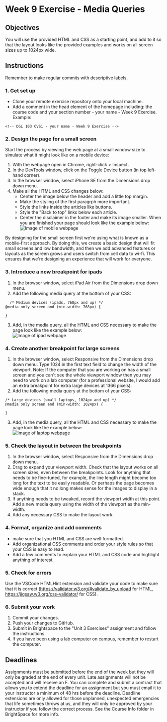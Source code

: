 # Week 9 Exercise - Media Queries

## Objectives
You will use the provided HTML and CSS as a starting point, and add to it so that the layout looks like the provided examples and works on all screen sizes up to 1024px wide.

## Instructions
Remember to make regular commits with descriptive labels.
### 1. Get set up
* Clone your remote exercise repository onto your local machine.
* Add a comment in the head element of the homepage including: the course code and your section number - your name - Week 9 Exercise. Example:
```
<!-- DGL 103 CVS1 - your name - Week 9 Exercise -->
```
### 2. Design the page for a small screen
Start the process by viewing the web page at a small window size to simulate what it might look like on a mobile device: 
  1. With the webpage open in Chrome, right-click > Inspect. 
  2. In the DevTools window, click on the Toggle Device button (in top left-hand corner).
  3. In the browser window, select iPhone SE from the Dimensions drop down menu.
  4. Make all the HTML and CSS changes below:
      - Center the image below the header and add a little top margin.
      - Make the styling of the first paragrph more important.
      - Style the links inside the articles like buttons.
      - Style the "Back to top" links below each article.
      - Center the disclaimer in the footer and make its image smaller.
  When you are finished your page should look like the example below:<br>
  ![Image of mobile webpage](images/mobile.png)

By designing for the small screen first we're using what is known as a mobile-first approach. By doing this, we create a basic design that will fit small screens and low bandwidth, and then we add advanced features or layouts as the screen grows and users switch from cell data to wi-fi. This ensures that we're designing an experience that will work for everyone. 

### 3. Introduce a new breakpoint for ipads
  1. In the browser window, select iPad Air from the Dimensions drop down menu.
  2. Add the following media query at the bottom of your CSS:
```
  /* Medium devices (ipads, 768px and up) */
@media only screen and (min-width: 768px) {

}
```
  3. Add, in the media query, all the HTML and CSS necessary to make the page look like the example below:<br>
  ![Image of ipad webpage](images/ipad.png)

### 4. Create another breakpoint for large screens
  1. In the browser window, select Responsive from the Dimensions drop down menu. Type 1024 in the first text field to change the width of the viewport.
  Note: If the computer that you are working on has a small screen and you can't see the whole viewport window then you may need to work on a lab computer (for a professional website, I would add an extra breakpoint for extra large devices at 1366 pixels).
  2. Add the following media query at the bottom of your CSS:
```
/* Large devices (small laptops, 1024px and up) */
@media only screen and (min-width: 1024px) {

}
```
  3. Add, in the media query, all the HTML and CSS necessary to make the page look like the example below:<br>
  ![Image of laptop webpage](images/laptop.png)

### 5. Check the layout in between the breakpoints
  1. In the browser window, select Responsive from the Dimensions drop down menu.
  2. Drag to expand your viewport width. Check that the layout works on all screen sizes, even between the breakpoints. Look for anything that needs to be fine-tuned, for example, the line length might become too long for the text to be easily readable. Or perhaps the page becomes wide enough that it no long makes sense for the images to display in a stack.
  3. If anything needs to be tweaked, record the viewport width at this point. Add a new media query using the width of the viewport as the min-width.
  4. Add any necessary CSS to make the layout work.


### 4. Format, organize and add comments 
* make sure that you HTML and CSS are well formatted.
* Add organizational CSS comments and order your style rules so that your CSS is easy to read.
* Add a few comments to explain your HTML and CSS code and highlight anything of interest.

### 5. Check for errors
Use the VSCode HTMLHint extension and validate your code to make sure that it is correct (https://validator.w3.org/#validate_by_upload for HTML, https://jigsaw.w3.org/css-validator/ for CSS).

### 6. Submit your work
1. Commit your changes.
2. Push your changes to GitHub. 
3. Submit in Brightspace to the "Unit 3 Exercises" assignment and follow the instructions. 
4. If you have been using a lab computer on campus, remember to restart the computer.

## Deadlines
Assignments must be submitted before the end of the week but they will only be graded at the end of every unit. Late assignments will not be accepted and will receive an F. You can complete and submit a contract that allows you to extend the deadline for an assignment but you must email it to your instructor a minimum of 48 hrs before the deadline. Deadline extensions are only allowed for those unplanned, unexpected emergencies that life sometimes throws at us, and they will only be approved by your instructor if you follow the correct process. See the Course Info folder in BrightSpace for more info.